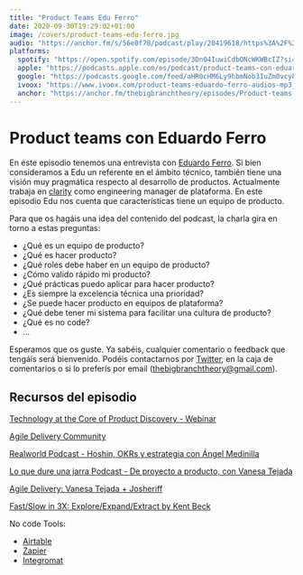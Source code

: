 ```yaml
---
title: "Product Teams Edu Ferro"
date: 2020-09-30T19:29:02+01:00
image: /covers/product-teams-edu-ferro.jpg
audio: "https://anchor.fm/s/56e0f78/podcast/play/20419618/https%3A%2F%2Fd3ctxlq1ktw2nl.cloudfront.net%2Fstaging%2F2020-8-30%2Fb1c843a3-07a9-bdc3-a5b0-ed0fd264f36c.mp3"
platforms:
  spotify: "https://open.spotify.com/episode/3Dn04IuwiCdbONcWKWBcIZ?si=HjbPKwQtRtqaFUNAJq8T8g"
  apple: "https://podcasts.apple.com/es/podcast/product-teams-con-eduardo-ferro/id1511403790?i=1000493125934"
  google: "https://podcasts.google.com/feed/aHR0cHM6Ly9hbmNob3IuZm0vcy81NmUwZjc4L3BvZGNhc3QvcnNz/episode/ZjJlODM5MTktNWVlNi00YTUwLWJlZGMtYTRmODUwNzIxMDlm?sa=X&ved=2ahUKEwikgbHs2JHsAhVEaBoKHZQiBwgQkfYCegQIARAF"
  ivoox: "https://www.ivoox.com/product-teams-eduardo-ferro-audios-mp3_rf_57307246_1.html"
  anchor: "https://anchor.fm/thebigbranchtheory/episodes/Product-teams-con-Eduardo-Ferro-ekdlj2"
---
```


# Product teams con Eduardo Ferro

En este episodio tenemos una entrevista con [Eduardo Ferro](https://www.eferro.net/). Si bien consideramos a Edu un referente en el ámbito técnico, también tiene una visión muy pragmática respecto al desarrollo de productos. Actualmente trabaja en [clarity](https://clarity.ai/) como engineering manager de plataforma. En este episodio Edu nos cuenta que características tiene un equipo de producto. 

Para que os hagáis una idea del contenido del podcast, la charla gira en torno a estas preguntas:
* ¿Qué es un equipo de producto?
* ¿Qué es hacer producto?
* ¿Qué roles debe haber en un equipo de producto?
* ¿Cómo valido rápido mi producto?
* ¿Qué prácticas puedo aplicar para hacer producto?
* ¿Es siempre la excelencia técnica una prioridad?
* ¿Se puede hacer producto en equipos de plataforma?
* ¿Qué debe tener mi sistema para facilitar una cultura de producto?
* ¿Qué es no code?
* ...

Esperamos que os guste. Ya sabéis, cualquier comentario o feedback que tengáis será bienvenido. Podéis contactarnos por [Twitter](https://twitter.com/BigBranchTheory), en la caja de comentarios o si lo preferís por email (thebigbranchtheory@gmail.com).

## Recursos del episodio

[Technology at the Core of Product Discovery - Webinar](https://www.eferro.net/2020/06/technology-at-core-of-product-discovery.html)

[Agile Delivery Community](https://www.meetup.com/es-ES/agile-delivery-es/)

[Realworld Podcast - Hoshin, OKRs y estrategia con Ángel Medinilla](https://open.spotify.com/episode/0kkqKkkOBjseFDpjjf5PxZ?si=lRgI7JnmRNWLT_9VQ7WzNw)

[Lo que dure una jarra Podcast - De proyecto a producto, con Vanesa Tejada](https://open.spotify.com/episode/77T0AiHszl7ek2FxlIdnQk?si=RN8ykPR9R6-YFsNH4xG3fA)

[Agile Delivery: Vanesa Tejada + Josheriff](https://www.youtube.com/watch?v=mTzyz2sDfEg)

[Fast/Slow in 3X: Explore/Expand/Extract by Kent Beck](https://medium.com/@kentbeck_7670/fast-slow-in-3x-explore-expand-extract-6d4c94a7539)

No code Tools:
* [Airtable](https://airtable.com/)
* [Zapier](https://zapier.com/)
* [Integromat](https://www.integromat.com/en/)



